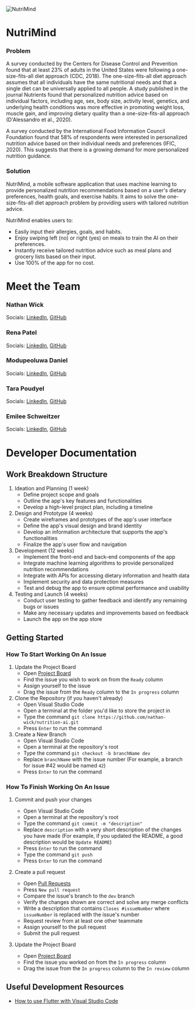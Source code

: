 ![NutriMind](https://user-images.githubusercontent.com/27981761/216168931-11b54b67-64ac-4e38-abf0-b1eef33d4161.png)
# NutriMind
### Problem
A survey conducted by the Centers for Disease Control and Prevention found that at least 23% of adults in the United States were following a one-size-fits-all diet approach (CDC, 2018). The one-size-fits-all diet approach assumes that all individuals have the same nutritional needs and that a single diet can be universally applied to all people. A study published in the journal Nutrients found that personalized nutrition advice based on individual factors, including age, sex, body size, activity level, genetics, and underlying health conditions was more effective in promoting weight loss, muscle gain, and improving dietary quality than a one-size-fits-all approach (D'Alessandro et al., 2020).

A survey conducted by the International Food Information Council Foundation found that 58% of respondents were interested in personalized nutrition advice based on their individual needs and preferences (IFIC, 2020). This suggests that there is a growing demand for more personalized nutrition guidance.
### Solution
NutriMind, a mobile software application that uses machine learning to provide personalized nutrition recommendations based on a user's dietary preferences, health goals, and exercise habits. It aims to solve the one-size-fits-all diet approach problem by providing users with tailored nutrition advice.

NutriMind enables users to:
* Easily input their allergies, goals, and habits.
* Enjoy swiping left (no) or right (yes) on meals to train the AI on their preferences.
* Instantly receive tailored nutrition advice such as meal plans and grocery lists based on their input.
* Use 100% of the app for no cost.
# Meet the Team
### Nathan Wick
Socials: [LinkedIn](https://www.linkedin.com/in/nathanwick/), [GitHub](https://github.com/nathan-wick)

### Rena Patel
Socials: [LinkedIn](https://www.linkedin.com/in/rena-patel-7585251b8/), [GitHub](https://github.com/patel5r4)

### Modupeoluwa Daniel
Socials: [LinkedIn](https://www.linkedin.com/in/modupe-daniel/), [GitHub](https://github.com/ModupeD)

### Tara Poudyel
Socials: [LinkedIn](https://www.linkedin.com/in/tara-poudyel/), [GitHub](https://github.com/t820)

### Emilee Schweitzer
Socials: [LinkedIn](https://www.linkedin.com/in/emilee-schweitzer-864a00194/), [GitHub](https://github.com/EmileeSchweitzer)
# Developer Documentation
## Work Breakdown Structure
1. Ideation and Planning (1 week)
    * Define project scope and goals
    * Outline the app's key features and functionalities
    * Develop a high-level project plan, including a timeline
2. Design and Prototype (4 weeks)
    * Create wireframes and prototypes of the app's user interface
    * Define the app's visual design and brand identity
    * Develop an information architecture that supports the app's functionalities
    * Finalize the app's user flow and navigation
3. Development (12 weeks)
    * Implement the front-end and back-end components of the app
    * Integrate machine learning algorithms to provide personalized nutrition recommendations
    * Integrate with APIs for accessing dietary information and health data
    * Implement security and data protection measures
    * Test and debug the app to ensure optimal performance and usability
4. Testing and Launch (4 weeks)
    * Conduct user testing to gather feedback and identify any remaining bugs or issues
    * Make any necessary updates and improvements based on feedback
    * Launch the app on the app store
## Getting Started
### How To Start Working On An Issue
1. Update the Project Board
    * Open [Project Board](https://github.com/users/nathan-wick/projects/3/views/1)
    * Find the issue you wish to work on from the `Ready` column
    * Assign yourself to the issue
    * Drag the issue from the `Ready` column to the `In progress` column
2. Clone the Repository (if you haven't already)
    * Open Visual Studio Code
    * Open a terminal at the folder you'd like to store the project in
    * Type the command `git clone https://github.com/nathan-wick/nutrition-ai.git`
    * Press `Enter` to run the command
3. Create a New Branch
    * Open Visual Studio Code
    * Open a terminal at the repository's root
    * Type the command `git checkout -b branchName dev`
    * Replace `branchName` with the issue number (For example, a branch for issue #42 would be named `42`)
    * Press `Enter` to run the command
### How To Finish Working On An Issue
1. Commit and push your changes
    * Open Visual Studio Code
    * Open a terminal at the repository's root
    * Type the command `git commit -m "description"`
    * Replace `description` with a very short description of the changes you have made (For example, if you updated the README, a good description would be `Update README`)
    * Press `Enter` to run the command
    * Type the command `git push`
    * Press `Enter` to run the command

2. Create a pull request
    * Open [Pull Requests](https://github.com/nathan-wick/nutrition-ai/pulls)
    * Press `New pull request`
    * Compare the issue's branch to the `dev` branch
    * Verify the changes shown are correct and solve any merge conflicts
    * Write a description that contains `Closes #issueNumber` where `issueNumber` is replaced with the issue's number
    * Request review from at least one other teammate
    * Assign yourself to the pull request
    * Submit the pull request

3. Update the Project Board
    * Open [Project Board](https://github.com/users/nathan-wick/projects/3/views/1)
    * Find the issue you worked on from the `In progress` column
    * Drag the issue from the `In progress` column to the `In review` column
## Useful Development Resources
* [How to use Flutter with Visual Studio Code](https://docs.flutter.dev/tools/vs-code)
